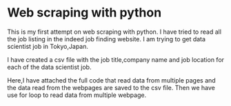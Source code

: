 # Web scraping with python
This is my first attempt on web scraping with python.
I have tried to read all the job listing in the indeed job finding website.
I am trying to get data scientist job in Tokyo,Japan.

I have created a csv file with the job title,company name and job location for each of the data scientist job.

Here,I have attached the full code that read data from multiple pages and the data read from the webpages are saved to the csv file.
Then we have use for loop to read data from multiple webpage.

